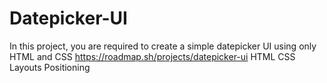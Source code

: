 # Datepicker-UI
In this project, you are required to create a simple datepicker UI using only HTML and CSS
https://roadmap.sh/projects/datepicker-ui
HTML
CSS
Layouts
Positioning
